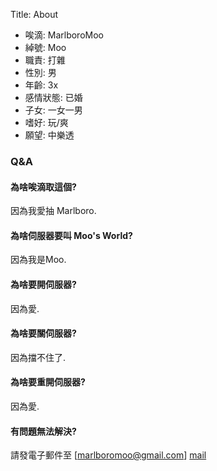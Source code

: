 Title: About

* 唉滴: MarlboroMoo
* 綽號: Moo
* 職責: 打雜
* 性別: 男
* 年齡: 3x
* 感情狀態: 已婚
* 子女: 一女一男
* 嗜好: 玩/爽
* 願望: 中樂透

### Q&A

#### 為啥唉滴取這個?
因為我愛抽 Marlboro.

#### 為啥伺服器要叫 Moo's World?
因為我是Moo.

#### 為啥要開伺服器?
因為愛.

#### 為啥要關伺服器?
因為擋不住了.

#### 為啥要重開伺服器?
因為愛.

#### 有問題無法解決?
請發電子郵件至 [marlboromoo@gmail.com] [mail]

  [mail]: mailto:marlboromoo@gmail.com

